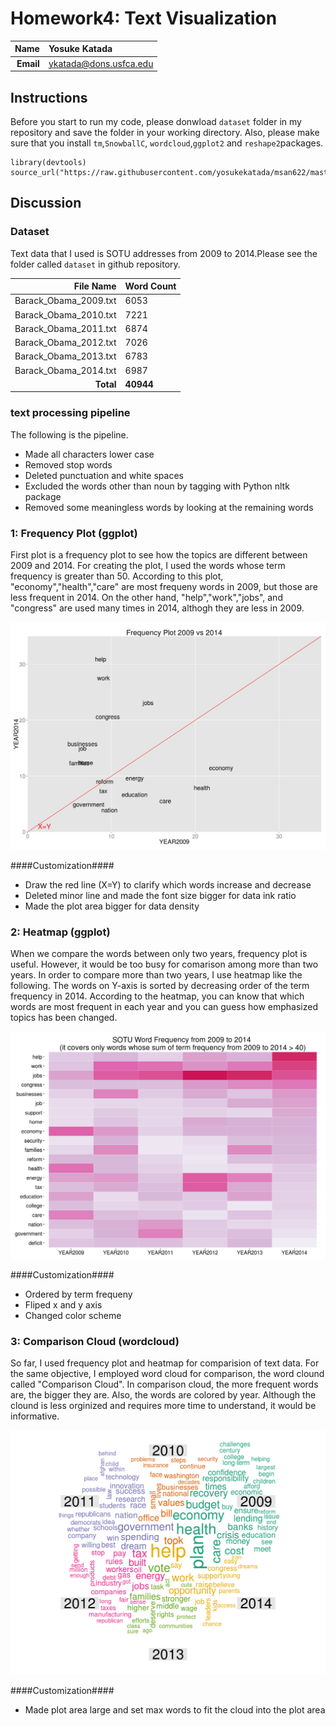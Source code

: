 Homework4: Text Visualization
==============================

| **Name**  | Yosuke Katada  |
|----------:|:-------------|
| **Email** | ykatada@dons.usfca.edu |

## Instructions ##

Before you start to run my code, please donwload `dataset` folder in my repository and save the folder in your working directory. Also, please make sure that you install `tm`,`SnowballC`, `wordcloud`,`ggplot2` and `reshape2`packages. 

```
library(devtools)
source_url("https://raw.githubusercontent.com/yosukekatada/msan622/master/homework4/HW4.R")
```

## Discussion ##

### Dataset ###
Text data that I used is SOTU addresses from 2009 to 2014.Please see the folder called `dataset` in github repository.

| **File Name**  | **Word Count**  |
|----------:|:-------------|
|  Barack_Obama_2009.txt | 6053 |
|  Barack_Obama_2010.txt | 7221 |
|  Barack_Obama_2011.txt | 6874 |
|  Barack_Obama_2012.txt | 7026 |
|  Barack_Obama_2013.txt | 6783 |
|  Barack_Obama_2014.txt | 6987 |
|  **Total** | **40944** |


### text processing pipeline ###
The following is the pipeline.
- Made all characters lower case
- Removed stop words
- Deleted punctuation and white spaces
- Excluded the words other than noun by tagging with Python nltk package
- Removed some meaningless words by looking at the remaining words

### 1: Frequency Plot (ggplot) ###
First plot is a frequency plot to see how the topics are different between 2009 and 2014. For creating the plot, I used the words whose term frequency is greater than 50. According to this plot, "economy","health","care" are most frequeny words in 2009, but those are less frequent in 2014. On the other hand, "help","work","jobs", and "congress" are used many times in 2014, althogh they are less in 2009.

![frequency plot](freqplot.png)

####Customization####
- Draw the red line (X=Y) to clarify which words increase and decrease
- Deleted minor line and made the font size bigger for data ink ratio
- Made the plot area bigger for data density


### 2: Heatmap (ggplot) ###

When we compare the words between only two years, frequency plot is useful. However, it would be too busy for comarison among more than two years. In order to compare more than two years, I use heatmap like the following. The words on Y-axis is sorted  by decreasing order of the term frequency in 2014. According to the heatmap, you can know that which words are most frequent in each year and you can guess how emphasized topics has been changed. 

![heatmap](heatmap.png)


####Customization####
- Ordered by term frequeny
- Fliped x and y axis
- Changed color scheme


### 3: Comparison Cloud (wordcloud) ###

So far, I used frequency plot and heatmap for comparision of text data. For the same objective, I employed word cloud for comparison, the word clound called "Comparison Cloud". In comparison cloud, the more frequent words are, the bigger they are. Also, the words are colored by year. Although the clound is less orginized and requires more time to understand, it would be informative. 

![comparison cloud](wordcloud.png)

####Customization####
- Made plot area large and set max words to fit the cloud into the plot area